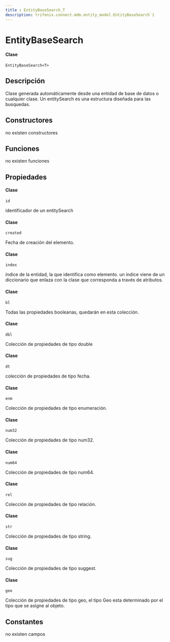 ```yaml
---
title : EntityBaseSearch_T
description: trifenix.connect.mdm.entity_model.EntityBaseSearch`1
---
```


# EntityBaseSearch<T>

<CodeBlock slots = 'heading, code' repeat = '1' languages = 'C#' />

#### Clase
```
EntityBaseSearch<T>
```

## Descripción
Clase generada automáticamente desde una entidad de base de datos o cualquier clase.
Un entitySearch es una estructura diseñada para las busquedas.
## Constructores

no existen constructores


## Funciones

no existen funciones

## Propiedades


<CodeBlock slots = 'heading, code' repeat = '1' languages = 'C#' />

#### Clase
```
id
```


identificador de un entitySearch

<CodeBlock slots = 'heading, code' repeat = '1' languages = 'C#' />

#### Clase
```
created
```


Fecha de creación del elemento.

<CodeBlock slots = 'heading, code' repeat = '1' languages = 'C#' />

#### Clase
```
index
```


índice de la entidad, la que identifica como elemento.
un índice viene de un diccionario que enlaza con la clase que corresponda
a través de atributos.

<CodeBlock slots = 'heading, code' repeat = '1' languages = 'C#' />

#### Clase
```
bl
```


Todas las propiedades booleanas, quedarán en esta colección.

<CodeBlock slots = 'heading, code' repeat = '1' languages = 'C#' />

#### Clase
```
dbl
```


Colección de propiedades de tipo double

<CodeBlock slots = 'heading, code' repeat = '1' languages = 'C#' />

#### Clase
```
dt
```


colección de propiedades de tipo fecha.

<CodeBlock slots = 'heading, code' repeat = '1' languages = 'C#' />

#### Clase
```
enm
```


Colección de propiedades de tipo enumeración.

<CodeBlock slots = 'heading, code' repeat = '1' languages = 'C#' />

#### Clase
```
num32
```


Colección de propiedades de tipo num32.

<CodeBlock slots = 'heading, code' repeat = '1' languages = 'C#' />

#### Clase
```
num64
```


Colección de propiedades de tipo num64.

<CodeBlock slots = 'heading, code' repeat = '1' languages = 'C#' />

#### Clase
```
rel
```


Colección de propiedades de tipo relación.

<CodeBlock slots = 'heading, code' repeat = '1' languages = 'C#' />

#### Clase
```
str
```


Colección de propiedades de tipo string.

<CodeBlock slots = 'heading, code' repeat = '1' languages = 'C#' />

#### Clase
```
sug
```


Colección de propiedades de tipo suggest.

<CodeBlock slots = 'heading, code' repeat = '1' languages = 'C#' />

#### Clase
```
geo
```


Colección de propiedades de tipo geo,
el tipo Geo esta determinado por el tipo que se asigne al objeto.
## Constantes
no existen campos

